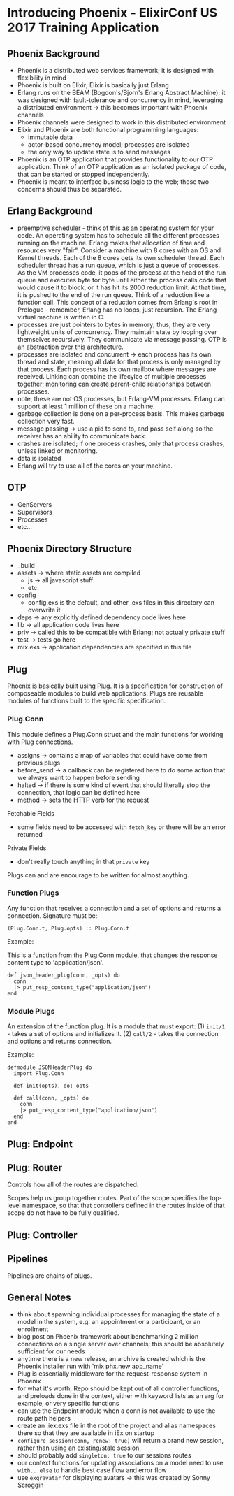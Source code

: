 # Introducing Phoenix - ElixirConf US 2017 Training Application

## Phoenix Background

- Phoenix is a distributed web services framework; it is designed with flexibility in mind
- Phoenix is built on Elixir; Elixir is basically just Erlang
- Erlang runs on the BEAM (Bogdon's/Bjorn's Erlang Abstract Machine); it was designed with fault-tolerance and concurrency in mind, leveraging a distributed environment -> this becomes important with Phoenix channels
- Phoenix channels were designed to work in this distributed environment
- Elixir and Phoenix are both functional programming languages:
  - immutable data
  - actor-based concurrency model; processes are isolated
  - the only way to update state is to send messages
- Phoenix is an OTP application that provides functionality to our OTP application.  Think of an OTP application as an isolated package of code, that can be started or stopped independently.  
- Phoenix is meant to interface business logic to the web; those two concerns should thus be separated.

## Erlang Background

- preemptive scheduler - think of this as an operating system for your code.  An operating system has to schedule all the different processes running on the machine.  Erlang makes that allocation of time and resources very "fair".  Consider a machine with 8 cores with an OS and Kernel threads.  Each of the 8 cores gets its own scheduler thread.  Each scheduler thread has a run queue, which is just a queue of processes.  As the VM processes code, it pops of the process at the head of the run queue and executes byte for byte until either the process calls code that would cause it to block, or it has hit its 2000 reduction limit.  At that time, it is pushed to the end of the run queue.  Think of a reduction like a function call.  This concept of a reduction comes from Erlang's root in Prologue - remember, Erlang has no loops, just recursion.  The Erlang virtual machine is written in C.
- processes are just pointers to bytes in memory; thus, they are very lightweight units of concurrency.  They maintain state by looping over themselves recursively.  They communicate via message passing.  OTP is an abstraction over this architecture.
- processes are isolated and concurrent -> each process has its own thread and state, meaning all data for that process is only managed by that process.  Each process has its own mailbox where messages are received.  Linking can combine the lifecylce of multiple processes together; monitoring can create parent-child relationships between processes.
- note, these are not OS processes, but Erlang-VM processes.  Erlang can support at least 1 million of these on a machine.
- garbage collection is done on a per-process basis.  This makes garbage collection very fast.
- message passing -> use a pid to send to, and pass self along so the receiver has an ability to communicate back.
- crashes are isolated; if one process crashes, only that process crashes, unless linked or monitoring.
- data is isolated
- Erlang will try to use all of the cores on your machine.

## OTP

- GenServers
- Supervisors
- Processes
- etc...

## Phoenix Directory Structure
- \_build
- assets -> where static assets are compiled
  - js -> all javascript stuff
  - etc.
- config
  - config.exs is the default, and other .exs files in this directory can overwrite it
- deps -> any explicitly defined dependency code lives here
- lib -> all application code lives here
- priv -> called this to be compatible with Erlang; not actually private stuff
- test -> tests go here
- mix.exs -> application dependencies are specified in this file

## Plug

Phoenix is basically built using Plug.  It is a specification for construction of composeable modules to build web applications.  Plugs are reusable modules of functions built to the specific specification.

### Plug.Conn

This module defines a Plug.Conn struct and the main functions for working with Plug connections.
- assigns -> contains a map of variables that could have come from previous plugs
- before_send -> a callback can be registered here to do some action that we always want to happen before sending
- halted -> if there is some kind of event that should literally stop the connection, that logic can be defined here
- method -> sets the HTTP verb for the request

Fetchable Fields
- some fields need to be accessed with `fetch_key` or there will be an error returned

Private Fields
- don't really touch anything in that `private` key

Plugs can and are encourage to be written for almost anything.

### Function Plugs

Any function that receives a connection and a set of options and returns a connection.  Signature must be:

```
(Plug.Conn.t, Plug.opts) :: Plug.Conn.t
```

Example:

This is a function from the Plug.Conn module, that changes the response content type to 'application/json'.

```
def json_header_plug(conn, _opts) do
  conn
  |> put_resp_content_type("application/json")
end
```

### Module Plugs

An extension of the function plug.  It is a module that must export: (1) `init/1` - takes a set of options and initializes it. (2) `call/2` - takes the connection and options and returns connection.

Example:

```
defmodule JSONHeaderPlug do
  import Plug.Conn

  def init(opts), do: opts

  def call(conn, _opts) do
    conn
    |> put_resp_content_type("application/json")
  end
end
```

## Plug: Endpoint

## Plug: Router

Controls how all of the routes are dispatched.

Scopes help us group together routes.  Part of the scope specifies the top-level namespace, so that that controllers defined in the routes inside of that scope do not have to be fully qualified.

## Plug: Controller

## Pipelines

Pipelines are chains of plugs.

## General Notes

- think about spawning individual processes for managing the state of a model in the system, e.g. an appointment or a participant, or an enrollment
- blog post on Phoenix framework about benchmarking 2 million connections on a single server over channels; this should be absolutely sufficient for our needs
- anytime there is a new release, an archive is created which is the Phoenix installer run with 'mix phx.new app_name'
- Plug is essentially middleware for the request-response system in Phoenix
- for what it's worth, Repo should be kept out of all controller functions, and preloads done in the context, either with keyword lists as an arg for example, or very specific functions
- can use the Endpoint module when a conn is not available to use the route path helpers
- create an .iex.exs file in the root of the project and alias namespaces there so that they are available in iEx on startup
- `configure_session(conn, renew: true)` will return a brand new session, rather than using an existing/stale session.
- should probably add `singleton: true` to our sessions routes
- our context functions for updating associations on a model need to use `with...else` to handle best case flow and error flow
- use `exgravatar` for displaying avatars -> this was created by Sonny Scroggin
